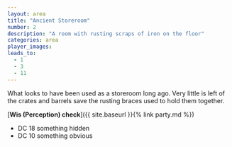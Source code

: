 ```yaml
---
layout: area
title: "Ancient Storeroom"
number: 2
description: "A room with rusting scraps of iron on the floor"
categories: area
player_images:
leads_to:
  - 1
  - 3
  - 11
---
```


What looks to have been used as a storeroom long ago.  Very little is left of the crates and barrels save the rusting braces used to hold them together.


[**Wis (Perception) check**]({{ site.baseurl }}{% link party.md %})
* DC 18 something hidden
* DC 10 something obvious

